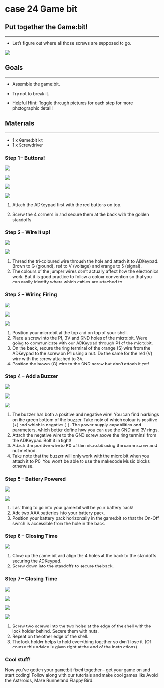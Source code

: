 # case 24 Game bit 

## Put together the Game:bit!
---
- Let’s figure out where all those screws are supposed to go.

![](./images/N3HnCBy.jpg)

## Goals
---
- Assemble the game:bit.

- Try not to break it.

- Helpful Hint: Toggle through pictures for each step for more photographic detail!

## Materials
---
- 1 x Game:bit kit
- 1 x Screwdriver


### Step 1 – Buttons!

![](./images/Ri5D7oe.png)

![](./images/Fyw1aVA.png)

![](./images/h4fNrgu.png)

![](./images/wvYTQ5C.png)

1. Attach the ADKeypad first with the red buttons on top.

2. Screw the 4 corners in and secure them at the back with the golden standoffs


### Step 2 – Wire it up!

![](./images/Gae1BQv.png)

![](./images/xRFjNlt.png)


1. Thread the tri-coloured wire through the hole and attach it to ADKeypad. Brown to G (ground), red to V (voltage) and orange to S (signal).
2. The colours of the jumper wires don’t actually affect how the electronics work. But it is good practice to follow a colour convention so that you can easily identify where which cables are attached to.


### Step 3 – Wiring Firing

![](./images/dV72K9F.png)

![](./images/ffNHfX7.png)

![](./images/kKuS4Qt.png)



1. Position your micro:bit at the top and on top of your shell.
2. Place a screw into the P1, 3V and GND holes of the micro:bit. We’re going to communicate with our ADKeypad through P1 of the micro:bit.
3. On the back, secure the ring terminal of the orange (S) wire from the ADKeypad to the screw on P1 using a nut. Do the same for the red (V) wire with the screw attached to 3V.
4. Position the brown (G) wire to the GND screw but don’t attach it yet!


### Step 4 – Add a Buzzer

![](./images/AXzsW5w.png)

![](./images/xjGcQso.png)

![](./images/u9NEcEK.png)

1. The buzzer has both a positive and negative wire! You can find markings on the green bottom of the buzzer. Take note of which colour is positive (+) and which is negative (-).
The power supply capabilities and parameters, which better define how you can use the GND and 3V rings.
2. Attach the negative wire to the GND screw above the ring terminal from the ADKeypad. Bolt it in tight!
3. Attach the positive wire to P0 of the micro:bit using the same screw and nut method.
4. Take note that the buzzer will only work with the micro:bit when you attach it to P0! You won’t be able to use the makecode Music blocks otherwise.



 
### Step 5 – Battery Powered

![](./images/TwHv0lF.png)

![](./images/Jxc5HF2.png)

1. Last thing to go into your game:bit will be your battery pack!
2. Add two AAA batteries into your battery pack.
3. Position your battery pack horizontally in the game:bit so that the On-Off switch is accessible from the hole in the back.



### Step 6 – Closing Time

![](./images/mccKFUr.png)

1. Close up the game:bit and align the 4 holes at the back to the standoffs securing the ADKeypad.
2. Screw down into the standoffs to secure the back.

### Step 7 – Closing Time

![](./images/sBHbG0a.png)

![](./images/xc6Kh9h.png)

![](./images/JXJA3ZR.png)

![](./images/xlTBeXt.png)

1. Screw two screws into the two holes at the edge of the shell with the lock holder behind. Secure them with nuts.
2. Repeat on the other edge of the shell.
3. The lock holder helps to hold everything together so don’t lose it! (Of course this advice is given right at the end of the instructions)


### Cool stuff!

Now you’ve gotten your game:bit fixed together – get your game on and start coding! Follow along with our tutorials and make cool games like Avoid the Asteroids, Maze Runnerand Flappy Bird.
